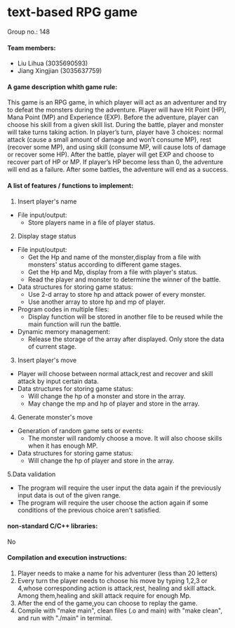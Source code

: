 # text-based RPG game

Group no.: 148

#### Team members:
- Liu Lihua (3035690593)
- Jiang Xingjian (3035637759)

#### A game description whith game rule:
This game is an RPG game, in which player will act as an adventurer and try to defeat the monsters during the adventure. 
Player will have Hit Point (HP), Mana Point (MP) and Experience (EXP). Before the adventure, player can choose his skill from a given skill list. During the battle, player and monster will take turns taking action. In player’s turn, player have 3 choices: normal attack (cause a small amount of damage and won’t consume MP), rest (recover some MP), and using skill (consume MP, will cause lots of damage or recover some HP). After the battle, player will get EXP and choose to recover part of HP or MP. If player’s HP become less than 0, the adventure will end as a failure. After some battles, the adventure will end as a success.

#### A list of features / functions to implement:

1. Insert player's name
- File input/output:
  - Store players name in a file of player status. 

2. Display stage status
- File input/output:
  - Get the Hp and name of the monster,display from a file with monsters' status according to different game stages.
  - Get the Hp and Mp, display from a file with player's status.
  - Read the player and monster to determine the winner of the battle.
- Data structures for storing game status:
  - Use 2-d array to store hp and attack power of every monster.
  - Use another array to store hp and mp of player. 
- Program codes in multiple files:
  - Display function will be stored in another file to be reused while the main function will run the battle. 
- Dynamic memory management:
  - Release the storage of the array after displayed. Only store the data of current stage. 

3. Insert player's move
  - Player will choose between normal attack,rest and recover and skill attack by input certain data. 
- Data structures for storing game status:
  - Will change the hp of a monster and store in the array. 
  - May change the mp and hp of player and store in the array. 

4. Generate monster's move
- Generation of random game sets or events:
  - The monster will randomly choose a move. It will also choose skills when it has enough MP.
- Data structures for storing game status:
  - Will change the hp of player and store in the array. 
  
5.Data validation
- The program will require the user input the data again if the previously input data is out of the given range.
- The program will require the user choose the action again if some conditions of the previous choice aren't satisfied.

#### non-standard C/C++ libraries: 
No
#### Compilation and execution instructions:
1. Player needs to make a name for his adventurer (less than 20 letters)
2. Every turn the player needs to choose his move by typing 1,2,3 or 4,whose corresponding action is attack,rest, healing and skill attack.
Among them,healing and skill attack require for enough Mp.
3. After the end of the game,you can choose to replay the game.
4. Compile with "make main", clean files (.o and main) with "make clean", and run with "./main" in terminal.
